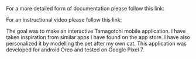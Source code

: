 For a more detailed form of documentation please follow this link:

For an instructional video please follow this link:


The goal was to make an interactive Tamagotchi mobile application. I have taken inspiration from similar apps I have found on the app store. I have also personalized it by modelling the pet after my own cat. 
This application was developed for android Oreo and tested on Google Pixel 7. 
